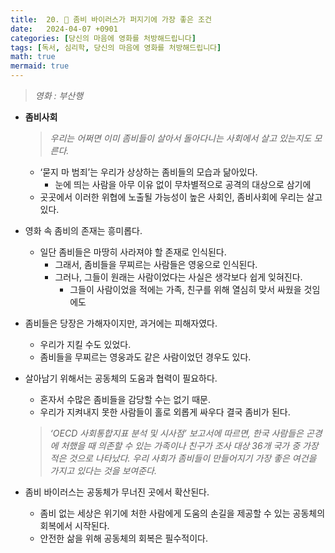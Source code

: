 ```yaml
---
title:  20. 🧟 좀비 바이러스가 퍼지기에 가장 좋은 조건
date:   2024-04-07 +0901
categories: [당신의 마음에 영화를 처방해드립니다]
tags: [독서, 심리학, 당신의 마음에 영화를 처방해드립니다]
math: true
mermaid: true
---
```


> *영화 : 부산행*

- **좀비사회**
    
    > *우리는 어쩌면 이미 좀비들이 살아서 돌아다니는 사회에서 살고 있는지도 모른다.*
    
    - ‘묻지 마 범죄’는 우리가 상상하는 좀비들의 모습과 닮아있다.
        - 눈에 띄는 사람을 아무 이유 없이 무차별적으로 공격의 대상으로 삼기에
    - 곳곳에서 이러한 위협에 노출될 가능성이 높은 사회인, 좀비사회에 우리는 살고있다.

- 영화 속 좀비의 존재는 흥미롭다.
    - 일단 좀비들은 마땅히 사라져야 할 존재로 인식된다.
        - 그래서, 좀비들을 무찌르는 사람들은 영웅으로 인식된다.
        - 그러나, 그들이 원래는 사람이었다는 사실은 생각보다 쉽게 잊혀진다.
            - 그들이 사람이었을 적에는 가족, 친구를 위해 열심히 맞서 싸웠을 것임에도

- 좀비들은 당장은 가해자이지만, 과거에는 피해자였다.
    - 우리가 지킬 수도 있었다.
    - 좀비들을 무찌르는 영웅과도 같은 사람이었던 경우도 있다.

- 살아남기 위해서는 공동체의 도움과 협력이 필요하다.
    - 혼자서 수많은 좀비들을 감당할 수는 없기 때문.
    - 우리가 지켜내지 못한 사람들이 홀로 외롭게 싸우다 결국 좀비가 된다.
    
    > *‘OECD 사회통합지표 분석 및 시사점’ 보고서에 따르면, 한국 사람들은 곤경에 처했을 때 의존할 수 있는 가족이나 친구가 조사 대상 36개 국가 중 가장 적은 것으로 나타났다. 우리 사회가 좀비들이 만들어지기 가장 좋은 여건을 가지고 있다는 것을 보여준다.*
    
- 좀비 바이러스는 공동체가 무너진 곳에서 확산된다.
    - 좀비 없는 세상은 위기에 처한 사람에게 도움의 손길을 제공할 수 있는 
    공동체의 회복에서 시작된다.
    - 안전한 삶을 위해 공동체의 회복은 필수적이다.